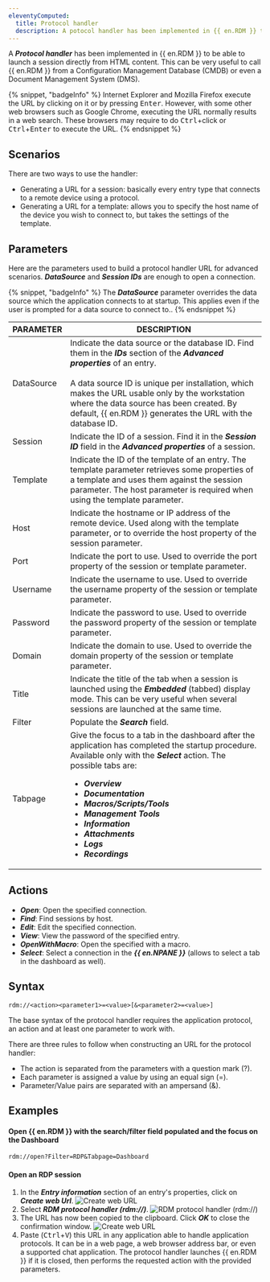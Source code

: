 ```yaml
---
eleventyComputed:
  title: Protocol handler
  description: A potocol handler has been implemented in {{ en.RDM }} to be able to launch a session directly from HTML content.
---
```

A ***Protocol handler*** has been implemented in {{ en.RDM }} to be able to launch a session directly from HTML content. This can be very useful to call {{ en.RDM }} from a Configuration Management Database (CMDB) or even a Document Management System (DMS).

{% snippet, "badgeInfo" %}
Internet Explorer and Mozilla Firefox execute the URL by clicking on it or by pressing <kbd>Enter</kbd>. However, with some other web browsers such as Google Chrome, executing the URL normally results in a web search. These browsers may require to do <kbd>Ctrl</kbd>+click or <kbd>Ctrl</kbd>+<kbd>Enter</kbd> to execute the URL.
{% endsnippet %}

## Scenarios
There are two ways to use the handler:
* Generating a URL for a session: basically every entry type that connects to a remote device using a protocol.
* Generating a URL for a template: allows you to specify the host name of the device you wish to connect to, but takes the settings of the template.

## Parameters
Here are the parameters used to build a protocol handler URL for advanced scenarios. ***DataSource*** and ***Session IDs*** are enough to open a connection.

{% snippet, "badgeInfo" %}
The ***DataSource*** parameter overrides the data source which the application connects to at startup. This applies even if the user is prompted for a data source to connect to..
{% endsnippet %}

| PARAMETER  | DESCRIPTION |
|------------|-------------|
| DataSource | Indicate the data source or the database ID. Find them in the ***IDs*** section of the ***Advanced properties*** of an entry.<br><br>A data source ID is unique per installation, which makes the URL usable only by the workstation where the data source has been created. By default, {{ en.RDM }} generates the URL with the database ID. |
| Session    | Indicate the ID of a session. Find it in the ***Session ID*** field in the ***Advanced properties*** of a session. |
| Template   | Indicate the ID of the template of an entry. The template parameter retrieves some properties of a template and uses them against the session parameter. The host parameter is required when using the template parameter. |
| Host       | Indicate the hostname or IP address of the remote device. Used along with the template parameter, or to override the host property of the session parameter. |
| Port       | Indicate the port to use. Used to override the port property of the session or template parameter. |
| Username   | Indicate the username to use. Used to override the username property of the session or template parameter. |
| Password   | Indicate the password to use. Used to override the password property of the session or template parameter. |
| Domain     | Indicate the domain to use. Used to override the domain property of the session or template parameter. |
| Title      | Indicate the title of the tab when a session is launched using the ***Embedded*** (tabbed) display mode. This can be very useful when several sessions are launched at the same time. |
| Filter     | Populate the ***Search*** field. |
| Tabpage    | Give the focus to a tab in the dashboard after the application has completed the startup procedure. Available only with the ***Select*** action. The possible tabs are:<ul><li>***Overview***</li><li>***Documentation***</li><li>***Macros/Scripts/Tools***</li><li>***Management Tools***</li><li>***Information***</li><li>***Attachments***</li><li>***Logs***</li><li>***Recordings***</li></ul> |

## Actions
* ***Open***: Open the specified connection.
* ***Find***: Find sessions by host.
* ***Edit***: Edit the specified connection.
* ***View***: View the password of the specified entry.
* ***OpenWithMacro***: Open the specified with a macro.
* ***Select***: Select a connection in the ***{{ en.NPANE }}*** (allows to select a tab in the dashboard as well).

## Syntax
`rdm://<action><parameter1>=<value>[&<parameter2>=<value>]`

The base syntax of the protocol handler requires the application protocol, an action and at least one parameter to work with.

There are three rules to follow when constructing an URL for the protocol handler:
* The action is separated from the parameters with a question mark (?).
* Each parameter is assigned a value by using an equal sign (=).
* Parameter/Value pairs are separated with an ampersand (&).

## Examples

#### Open {{ en.RDM }} with the search/filter field populated and the focus on the Dashboard
`rdm://open?Filter=RDP&Tabpage=Dashboard`

#### Open an RDP session

1. In the ***Entry information*** section of an entry's properties, click on ***Create web Url***.
![Create web URL](https://cdnweb.devolutions.net/docs/RDMW2029_2024_1.png)
1. Select ***RDM protocol handler (rdm://)***.
![RDM protocol handler (rdm://)](https://cdnweb.devolutions.net/docs/RDMW2030_2024_1.png)
1. The URL has now been copied to the clipboard. Click ***OK*** to close the confirmation window.
![Create web URL](https://cdnweb.devolutions.net/docs/RDMW2031_2024_1.png)
1. Paste (<kbd>Ctrl</kbd>+<kbd>V</kbd>) this URL in any application able to handle application protocols. It can be in a web page, a web browser address bar, or even a supported chat application. The protocol handler launches {{ en.RDM }} if it is closed, then performs the requested action with the provided parameters.